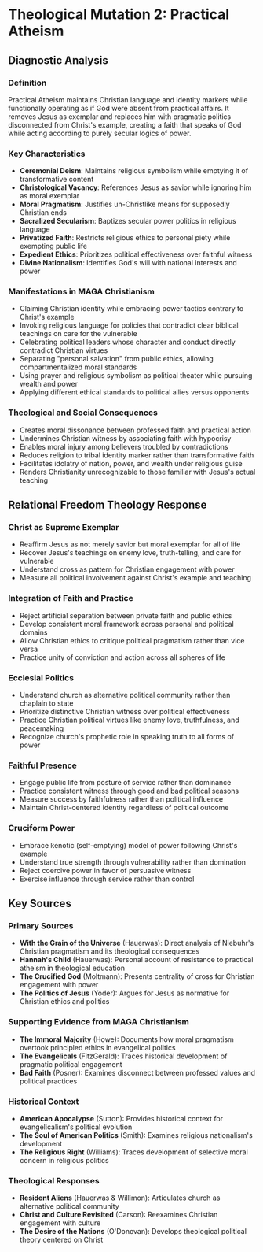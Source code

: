 # Theological Mutation 2: Practical Atheism

## Diagnostic Analysis

### Definition
Practical Atheism maintains Christian language and identity markers while functionally operating as if God were absent from practical affairs. It removes Jesus as exemplar and replaces him with pragmatic politics disconnected from Christ's example, creating a faith that speaks of God while acting according to purely secular logics of power.

### Key Characteristics
- **Ceremonial Deism**: Maintains religious symbolism while emptying it of transformative content
- **Christological Vacancy**: References Jesus as savior while ignoring him as moral exemplar
- **Moral Pragmatism**: Justifies un-Christlike means for supposedly Christian ends
- **Sacralized Secularism**: Baptizes secular power politics in religious language
- **Privatized Faith**: Restricts religious ethics to personal piety while exempting public life
- **Expedient Ethics**: Prioritizes political effectiveness over faithful witness
- **Divine Nationalism**: Identifies God's will with national interests and power

### Manifestations in MAGA Christianism
- Claiming Christian identity while embracing power tactics contrary to Christ's example
- Invoking religious language for policies that contradict clear biblical teachings on care for the vulnerable
- Celebrating political leaders whose character and conduct directly contradict Christian virtues
- Separating "personal salvation" from public ethics, allowing compartmentalized moral standards
- Using prayer and religious symbolism as political theater while pursuing wealth and power
- Applying different ethical standards to political allies versus opponents

### Theological and Social Consequences
- Creates moral dissonance between professed faith and practical action
- Undermines Christian witness by associating faith with hypocrisy
- Enables moral injury among believers troubled by contradictions
- Reduces religion to tribal identity marker rather than transformative faith
- Facilitates idolatry of nation, power, and wealth under religious guise
- Renders Christianity unrecognizable to those familiar with Jesus's actual teaching

## Relational Freedom Theology Response

### Christ as Supreme Exemplar
- Reaffirm Jesus as not merely savior but moral exemplar for all of life
- Recover Jesus's teachings on enemy love, truth-telling, and care for vulnerable
- Understand cross as pattern for Christian engagement with power
- Measure all political involvement against Christ's example and teaching

### Integration of Faith and Practice
- Reject artificial separation between private faith and public ethics
- Develop consistent moral framework across personal and political domains
- Allow Christian ethics to critique political pragmatism rather than vice versa
- Practice unity of conviction and action across all spheres of life

### Ecclesial Politics
- Understand church as alternative political community rather than chaplain to state
- Prioritize distinctive Christian witness over political effectiveness
- Practice Christian political virtues like enemy love, truthfulness, and peacemaking
- Recognize church's prophetic role in speaking truth to all forms of power

### Faithful Presence
- Engage public life from posture of service rather than dominance
- Practice consistent witness through good and bad political seasons
- Measure success by faithfulness rather than political influence
- Maintain Christ-centered identity regardless of political outcome

### Cruciform Power
- Embrace kenotic (self-emptying) model of power following Christ's example
- Understand true strength through vulnerability rather than domination
- Reject coercive power in favor of persuasive witness
- Exercise influence through service rather than control

## Key Sources

### Primary Sources
- **With the Grain of the Universe** (Hauerwas): Direct analysis of Niebuhr's Christian pragmatism and its theological consequences
- **Hannah's Child** (Hauerwas): Personal account of resistance to practical atheism in theological education
- **The Crucified God** (Moltmann): Presents centrality of cross for Christian engagement with power
- **The Politics of Jesus** (Yoder): Argues for Jesus as normative for Christian ethics and politics

### Supporting Evidence from MAGA Christianism
- **The Immoral Majority** (Howe): Documents how moral pragmatism overtook principled ethics in evangelical politics
- **The Evangelicals** (FitzGerald): Traces historical development of pragmatic political engagement
- **Bad Faith** (Posner): Examines disconnect between professed values and political practices

### Historical Context
- **American Apocalypse** (Sutton): Provides historical context for evangelicalism's political evolution
- **The Soul of American Politics** (Smith): Examines religious nationalism's development
- **The Religious Right** (Williams): Traces development of selective moral concern in religious politics

### Theological Responses
- **Resident Aliens** (Hauerwas & Willimon): Articulates church as alternative political community
- **Christ and Culture Revisited** (Carson): Reexamines Christian engagement with culture
- **The Desire of the Nations** (O'Donovan): Develops theological political theory centered on Christ
